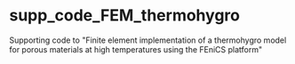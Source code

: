 # supp_code_FEM_thermohygro
Supporting code to "Finite element implementation of a thermohygro model for porous materials at high temperatures using the FEniCS platform"
